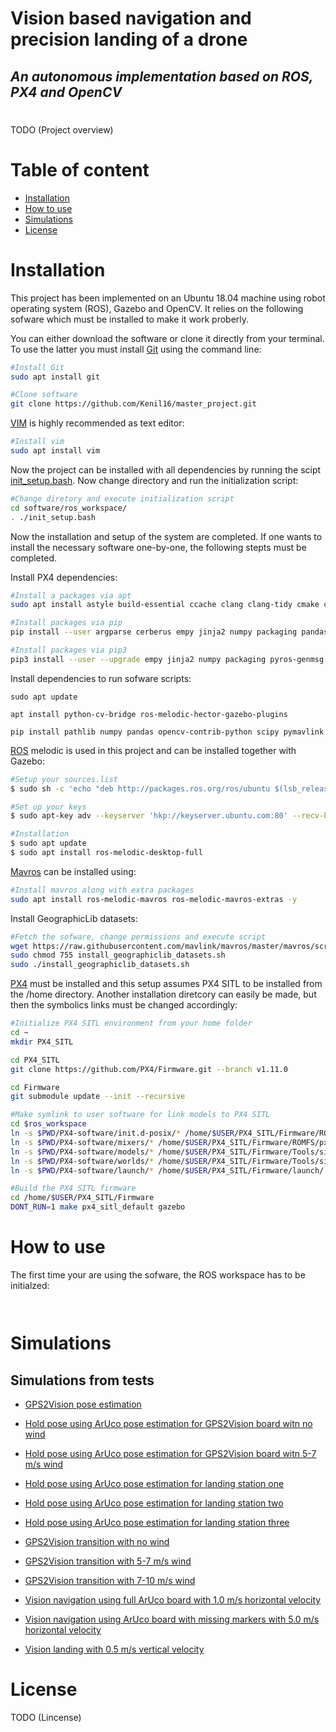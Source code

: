 # Vision based navigation and precision landing of a drone
## _An autonomous implementation based on ROS, PX4 and OpenCV_

<!--
<p align="center">
  <img alt="Light" src="master_report/Figures/px4_autopilot_logo.png" width="20%">
&nbsp; &nbsp; &nbsp; &nbsp; &nbsp; 
  <img alt="Dark" src="master_report/Figures/opencv_logo.png" width="10%">
  &nbsp; &nbsp; &nbsp; &nbsp; &nbsp; 
  <img alt="Dark" src="master_report/Figures/ros_gazebo_logo.png" width="30%">
</p>
-->

#
TODO (Project overview)

# Table of content
- [Installation](#Installation)
- [How to use](#How-to-use)
- [Simulations](#Simulations)
- [License](#License)


# Installation
This project has been implemented on an Ubuntu 18.04 machine using robot operating system (ROS), Gazebo and OpenCV. It relies on the following sofware which must be installed to make it work proberly.  

You can either download the software or clone it directly from your terminal. To use the latter you must install [Git](https://git-scm.com) using the command line:
```bash
#Install Git
sudo apt install git

#Clone software
git clone https://github.com/Kenil16/master_project.git
```

[VIM](https://www.vim.org/) is highly recommended as text editor:
```bash
#Install vim
sudo apt install vim
```

Now the project can be installed with all dependencies by running the scipt [init_setup.bash](https://github.com/Kenil16/master_project/blob/master/software/ros_workspace/init_setup.bash). Now change directory and run the initialization script: 
```bash
#Change diretory and execute initialization script
cd software/ros_workspace/
. ./init_setup.bash
```

Now the installation and setup of the system are completed. If one wants to install the necessary software one-by-one, the following stepts must be completed.

Install PX4 dependencies:
```bash
#Install a packages via apt 
sudo apt install astyle build-essential ccache clang clang-tidy cmake cppcheck doxygen file g++ gcc gdb git lcov make ninja-build python3 python3-dev python3-pip python3-setuptools python3-wheel rsync shellcheck unzip xsltproc zip libeigen3-dev libopencv-dev libroscpp-dev protobuf-compiler python-pip python3-pip ninja-build gstreamer1.0-plugins-bad gstreamer1.0-plugins-base gstreamer10-plugins-good gstreamer1.0-plugins-ugly libgstreamer-plugins-base1.0-dev libgstrtspserver-1.0-dev xvfb python-rosdep2

#Install packages via pip
pip install --user argparse cerberus empy jinja2 numpy packaging pandas psutil pygments pyros-genmsg pyserial pyulog pyyaml setuptools six toml wheel rosdep

#Install packages via pip3
pip3 install --user --upgrade empy jinja2 numpy packaging pyros-genmsg toml pyyaml pymavlink
```

Install dependencies to run sofware scripts:
```
sudo apt update

apt install python-cv-bridge ros-melodic-hector-gazebo-plugins

pip install pathlib numpy pandas opencv-contrib-python scipy pymavlink
```

[ROS](http://wiki.ros.org/Installation/Ubuntu) melodic is used in this project and can be installed together with Gazebo:
```bash
#Setup your sources.list
$ sudo sh -c 'echo "deb http://packages.ros.org/ros/ubuntu $(lsb_release -sc) main" > /etc/apt/sources.list.d/ros-latest.list'

#Set up your keys
$ sudo apt-key adv --keyserver 'hkp://keyserver.ubuntu.com:80' --recv-key C1CF6E31E6BADE8868B172B4F42ED6FBAB17C654

#Installation
$ sudo apt update
$ sudo apt install ros-melodic-desktop-full
```

[Mavros](http://wiki.ros.org/mavros) can be installed using:
```bash
#Install mavros along with extra packages
sudo apt install ros-melodic-mavros ros-melodic-mavros-extras -y
```

Install GeographicLib datasets:
```bash
#Fetch the sofware, change permissions and execute script 
wget https://raw.githubusercontent.com/mavlink/mavros/master/mavros/scripts/install_geographiclib_datasets.sh
sudo chmod 755 install_geographiclib_datasets.sh
sudo ./install_geographiclib_datasets.sh
```

[PX4](https://docs.px4.io/master/en/dev_setup/dev_env_linux_ubuntu.html) must be installed and this setup assumes PX4 SITL to be installed from the /home directory. Another installation diretcory can easily be made, but then the symbolics links must be changed accordingly:
```bash
#Initialize PX4 SITL environment from your home folder
cd ~
mkdir PX4_SITL

cd PX4_SITL
git clone https://github.com/PX4/Firmware.git --branch v1.11.0

cd Firmware
git submodule update --init --recursive

#Make symlink to user software for link models to PX4 SITL
cd $ros_workspace
ln -s $PWD/PX4-software/init.d-posix/* /home/$USER/PX4_SITL/Firmware/ROMFS/px4fmu_common/init.d-posix/
ln -s $PWD/PX4-software/mixers/* /home/$USER/PX4_SITL/Firmware/ROMFS/px4fmu_common/mixers/
ln -s $PWD/PX4-software/models/* /home/$USER/PX4_SITL/Firmware/Tools/sitl_gazebo/models/
ln -s $PWD/PX4-software/worlds/* /home/$USER/PX4_SITL/Firmware/Tools/sitl_gazebo/worlds/
ln -s $PWD/PX4-software/launch/* /home/$USER/PX4_SITL/Firmware/launch/

#Build the PX4 SITL firmware
cd /home/$USER/PX4_SITL/Firmware
DONT_RUN=1 make px4_sitl_default gazebo
```

# How to use
The first time your are using the sofware, the ROS workspace has to be initialzed:
```bash



```

# Simulations 

## Simulations from tests 
  - [GPS2Vision pose estimation](https://github.com/Kenil16/master_project/tree/master/test_videos/analyse_GPS2Vision_aruco_pose_estimation)

  - [Hold pose using ArUco pose estimation for GPS2Vision board witn no wind](https://github.com/Kenil16/master_project/tree/master/test_videos/analyse_hold_pose_using_aruco_pose_estimation_gps2vision_noWind)

  - [Hold pose using ArUco pose estimation for GPS2Vision board witn 5-7 m/s wind](https://github.com/Kenil16/master_project/tree/master/test_videos/analyse_hold_pose_using_aruco_pose_estimation_gps2vision_5-7ms_wind)

  - [Hold pose using ArUco pose estimation for landing station one](https://github.com/Kenil16/master_project/tree/master/test_videos/analyse_hold_pose_using_aruco_pose_estimation_landing_station1)

  - [Hold pose using ArUco pose estimation for landing station two](https://github.com/Kenil16/master_project/tree/master/test_videos/analyse_hold_pose_using_aruco_pose_estimation_landing_station2)

  - [Hold pose using ArUco pose estimation for landing station three](https://github.com/Kenil16/master_project/tree/master/test_videos/analyse_hold_pose_using_aruco_pose_estimation_landing_station3)

  - [GPS2Vision transition with no wind](https://github.com/Kenil16/master_project/tree/master/test_videos/analyse_gps2vision_noWind)

  - [GPS2Vision transition with 5-7 m/s wind](https://github.com/Kenil16/master_project/tree/master/test_videos/analyse_gps2vision_5-7ms_wind)

  - [GPS2Vision transition with 7-10 m/s wind](https://github.com/Kenil16/master_project/tree/master/test_videos/analyse_gps2vision_7-10ms_wind)

  - [Vision navigation using full ArUco board with 1.0 m/s horizontal velocity](https://github.com/Kenil16/master_project/tree/master/test_videos/vision_navigation_full_marker_board_vel_1.0)

  - [Vision navigation using ArUco board with missing markers with 5.0 m/s horizontal velocity](https://github.com/Kenil16/master_project/tree/master/test_videos/vision_navigation_one_pattern_board_missing_markers_wear_vel_5.0)

  - [Vision landing with 0.5 m/s vertical velocity](https://github.com/Kenil16/master_project/tree/master/test_videos/vision_landing_precision_and_accuracy_vertical_vel_0.5_max_error_0.05)


# License
TODO (Lincense)